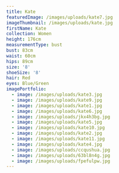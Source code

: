 ```yaml
---
title: Kate
featuredImage: /images/uploads/kate7.jpg
imageThumbnail: /images/uploads/kate.jpg
firstName: Kate
collection: Women
height: 176cm
measurementType: bust
bust: 83cm
waist: 60cm
hips: 89cm
size: '8'
shoeSize: '8'
hair: Red
eyes: Blue/Green
imagePortfolio:
  - image: /images/uploads/kate3.jpg
  - image: /images/uploads/kate9.jpg
  - image: /images/uploads/kate1.jpg
  - image: /images/uploads/kate6.jpg
  - image: /images/uploads/jkx4h3bg.jpg
  - image: /images/uploads/kate5.jpg
  - image: /images/uploads/kate10.jpg
  - image: /images/uploads/kate2.jpg
  - image: /images/uploads/kate11.jpg
  - image: /images/uploads/kate4.jpg
  - image: /images/uploads/ccqushua.jpg
  - image: /images/uploads/63bl8n4g.jpg
  - image: /images/uploads/fpefulpw.jpg
---
```


